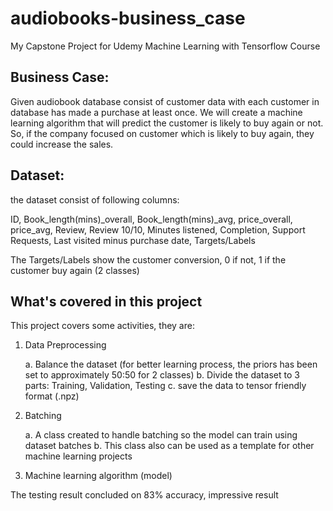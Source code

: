 # audiobooks-business_case
My Capstone Project for Udemy Machine Learning with Tensorflow Course

## Business Case:
Given audiobook database consist of customer data with each customer in database has made a purchase at least once.
We will create a machine learning algorithm that will predict the customer is likely to buy again or not. So, if the company focused on customer which is likely to buy again, they could increase the sales.

## Dataset:
the dataset consist of following columns:

  ID, Book_length(mins)_overall, Book_length(mins)_avg, price_overall, price_avg, 
  Review, Review 10/10, Minutes listened, Completion, Support Requests, Last visited minus purchase date, Targets/Labels
  
  The Targets/Labels show the customer conversion, 0 if not, 1 if the customer buy again (2 classes)

## What's covered in this project
This project covers some activities, they are:
  1. Data Preprocessing
  
      a. Balance the dataset (for better learning process, the priors has been set to approximately 50:50 for 2 classes)
      b. Divide the dataset to 3 parts: Training, Validation, Testing
      c. save the data to tensor friendly format (.npz)
	  
  2. Batching
  
      a. A class created to handle batching so the model can train using dataset batches
	  b. This class also can be used as a template for other machine learning projects
	  
  3. Machine learning algorithm (model)
  
The testing result concluded on 83% accuracy, impressive result
